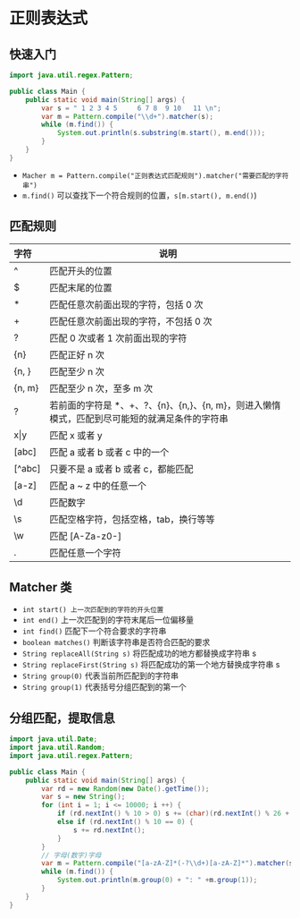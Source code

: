 # 正则表达式

## 快速入门

```java
import java.util.regex.Pattern;

public class Main {
    public static void main(String[] args) {
        var s = " 1 2 3 4 5     6 7 8  9 10   11 \n";
        var m = Pattern.compile("\\d+").matcher(s);
        while (m.find()) {
            System.out.println(s.substring(m.start(), m.end()));
        }
    }
}
```

- `Macher m = Pattern.compile("正则表达式匹配规则").matcher("需要匹配的字符串")`
- `m.find()` 可以查找下一个符合规则的位置，`s[m.start(), m.end()`)

## 匹配规则

| 字符   | 说明                                                                                          |
| :----- | --------------------------------------------------------------------------------------------- |
| ^      | 匹配开头的位置                                                                                |
| $      | 匹配末尾的位置                                                                                |
| *      | 匹配任意次前面出现的字符，包括 0 次                                                           |
| +      | 匹配任意次前面出现的字符，不包括 0 次                                                         |
| ?      | 匹配 0 次或者 1 次前面出现的字符                                                              |
| {n}    | 匹配正好 n 次                                                                                 |
| {n, }  | 匹配至少 n 次                                                                                 |
| {n, m} | 匹配至少 n 次，至多 m 次                                                                      |
| ?      | 若前面的字符是 *、+、?、{n}、{n,}、{n, m}，则进入懒惰模式，匹配到尽可能短的就满足条件的字符串 |
| x\|y   | 匹配 x 或者 y                                                                                 |
| [abc]  | 匹配 a 或者 b 或者 c 中的一个                                                                 |
| [^abc] | 只要不是 a 或者 b 或者 c，都能匹配                                                            |
| [a-z]  | 匹配 a ~ z 中的任意一个                                                                       |
| \d     | 匹配数字                                                                                      |
| \s     | 匹配空格字符，包括空格，tab，换行等等                                                         |
| \w     | 匹配 [A-Za-z0-]                                                                               |
| .      | 匹配任意一个字符                                                                              |

## Matcher 类

- `int start() 上一次匹配到的字符的开头位置`
- `int end()` 上一次匹配到的字符末尾后一位偏移量
- `int find()` 匹配下一个符合要求的字符串
- `boolean matches()` 判断该字符串是否符合匹配的要求
- `String replaceAll(String s)` 将匹配成功的地方都替换成字符串 s
- `String replaceFirst(String s)` 将匹配成功的第一个地方替换成字符串 s
- `String group(0)` 代表当前所匹配到的字符串
- `String group(1)` 代表括号分组匹配到的第一个

## 分组匹配，提取信息

```java
import java.util.Date;
import java.util.Random;
import java.util.regex.Pattern;

public class Main {
    public static void main(String[] args) {
        var rd = new Random(new Date().getTime());
        var s = new String();
        for (int i = 1; i <= 10000; i ++) {
            if (rd.nextInt() % 10 > 0) s += (char)(rd.nextInt() % 26 + 'a');
            else if (rd.nextInt() % 10 == 0) {
                s += rd.nextInt();
            }
        }
        // 字母(数字)字母
        var m = Pattern.compile("[a-zA-Z]*(-?\\d+)[a-zA-Z]*").matcher(s);
        while (m.find()) {
            System.out.println(m.group(0) + ": " +m.group(1));
        }
    }
}
```
